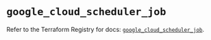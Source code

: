 # `google_cloud_scheduler_job`

Refer to the Terraform Registry for docs: [`google_cloud_scheduler_job`](https://registry.terraform.io/providers/hashicorp/google-beta/6.14.1/docs/resources/google_cloud_scheduler_job).
